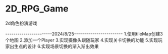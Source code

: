 # 2D_RPG_Game
2d角色扮演游戏

-----------------------2024/8/25------------------------
1.使用tileMap创建3个地图
2.添加一个Player
3.实现摄像头跟随玩家
4.实现关卡切换的功能
5.实现玩家出生点的设计
6.实现场景切换的渐入渐出效果

